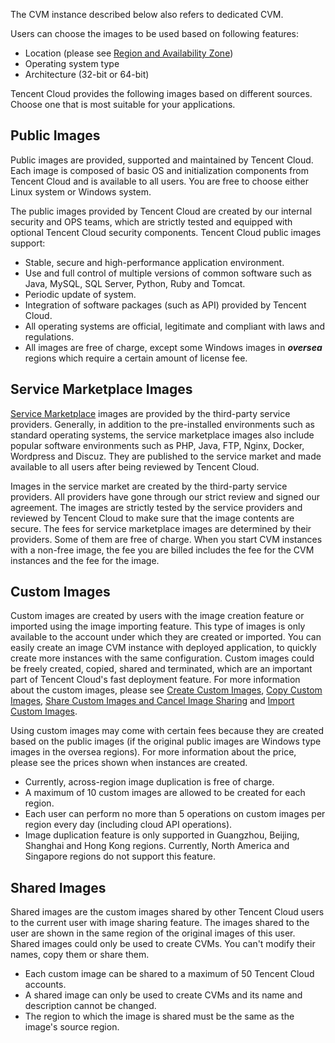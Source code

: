 The CVM instance described below also refers to dedicated CVM.

Users can choose the images to be used based on following features:

- Location (please see [Region and Availability Zone](https://www.qcloud.com/doc/product/213/6091))
- Operating system type
- Architecture (32-bit or 64-bit)

Tencent Cloud provides the following images based on different sources. Choose one that is most suitable for your applications.

## Public Images

Public images are provided, supported and maintained by Tencent Cloud. Each image is composed of basic OS and initialization components from Tencent Cloud and is available to all users. You are free to choose either Linux system or Windows system.

The public images provided by Tencent Cloud are created by our internal security and OPS teams, which are strictly tested and equipped with optional Tencent Cloud security components. Tencent Cloud public images support:

- Stable, secure and high-performance application environment.
- Use and full control of multiple versions of common software such as Java, MySQL, SQL Server, Python, Ruby and Tomcat.
- Periodic update of system.
- Integration of software packages (such as API) provided by Tencent Cloud.
- All operating systems are official, legitimate and compliant with laws and regulations.
- All images are free of charge, except some Windows images in ***oversea*** regions which require a certain amount of license fee.

## Service Marketplace Images
[Service Marketplace](http://market.qcloud.com/) images are provided by the third-party service providers. Generally, in addition to the pre-installed environments such as standard operating systems, the service marketplace images also include popular software environments such as PHP, Java, FTP, Nginx, Docker, Wordpress and Discuz. They are published to the service market and made available to all users after being reviewed by Tencent Cloud.

Images in the service market are created by the third-party service providers. All providers have gone through our strict review and signed our agreement. The images are strictly tested by the service providers and reviewed by Tencent Cloud to make sure that the image contents are secure. The fees for service marketplace images are determined by their providers. Some of them are free of charge. When you start CVM instances with a non-free image, the fee you are billed includes the fee for the CVM instances and the fee for the image.

## Custom Images
Custom images are created by users with the image creation feature or imported using the image importing feature. This type of images is only available to the account under which they are created or imported. You can easily create an image CVM instance with deployed application, to quickly create more instances with the same configuration. Custom images could be freely created, copied, shared and terminated, which are an important part of Tencent Cloud's fast deployment feature. For more information about the custom images, please see [Create Custom Images](/doc/product/213/4942), [Copy Custom Images](/doc/product/213/4943), [Share Custom Images and Cancel Image Sharing](/doc/product/213/4944) and [Import Custom Images](/doc/product/213/4945).

Using custom images may come with certain fees because they are created based on the public images (if the original public images are Windows type images in the oversea regions). For more information about the price, please see the prices shown when instances are created.

- Currently, across-region image duplication is free of charge.
- A maximum of 10 custom images are allowed to be created for each region.
- Each user can perform no more than 5 operations on custom images per region every day (including cloud API operations).
- Image duplication feature is only supported in Guangzhou, Beijing, Shanghai and Hong Kong regions. Currently, North America and Singapore regions do not support this feature.

## Shared Images
Shared images are the custom images shared by other Tencent Cloud users to the current user with image sharing feature. The images shared to the user are shown in the same region of the original images of this user. Shared images could only be used to create CVMs. You can't modify their names, copy them or share them.

- Each custom image can be shared to a maximum of 50 Tencent Cloud accounts.
- A shared image can only be used to create CVMs and its name and description cannot be changed.
- The region to which the image is shared must be the same as the image's source region.



